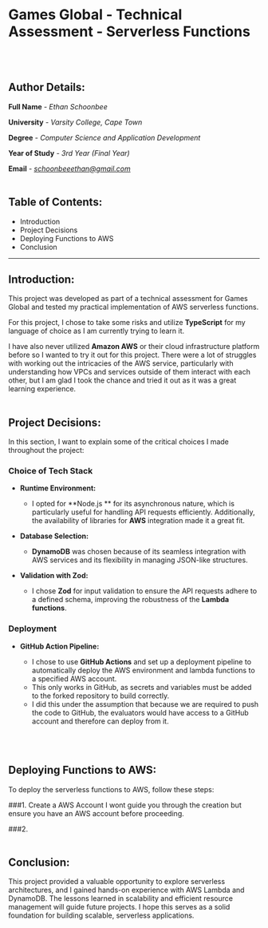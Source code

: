 # Games Global - Technical Assessment - Serverless Functions 
<br />
<br />

## Author Details:

**Full Name** - *Ethan Schoonbee*

**University** - *Varsity College, Cape Town*

**Degree** - *Computer Science and Application Development*

**Year of Study** - *3rd Year (Final Year)*

**Email** - *schoonbeeethan@gmail.com*
<br />
<br />

## Table of Contents:
- Introduction
- Project Decisions
- Deploying Functions to AWS
- Conclusion

------------

## Introduction:
This project was developed as part of a technical assessment for Games Global and tested my practical implementation of AWS serverless functions.

For this project, I chose to take some risks and utilize **TypeScript** for my language of choice as I am currently trying to learn it.

I have also never utilized **Amazon AWS** or their cloud infrastructure platform before so I wanted to try it out for this project.
There were a lot of struggles with working out the intricacies of the AWS service, particularly with understanding how VPCs and services outside of them
interact with each other, but I am glad I took the chance and tried it out as it was a great learning experience.
<br />
<br />


## Project Decisions:
In this section, I want to explain some of the critical choices I made throughout the project:

###   Choice of Tech Stack
- **Runtime Environment:**

  - I opted for **Node.js ** for its asynchronous nature, which is particularly useful for handling API requests efficiently. Additionally, the availability of libraries for **AWS** integration made it a great fit.
- **Database Selection:**

  - **DynamoDB** was chosen because of its seamless integration with AWS services and its flexibility in managing JSON-like structures.
- **Validation with Zod:**

  - I chose **Zod** for input validation to ensure the API requests adhere to a defined schema, improving the robustness of the **Lambda** **functions**.

###   Deployment
- **GitHub Action Pipeline:**

  - I chose to use **GitHub Actions** and set up a deployment pipeline to automatically deploy the AWS environment and lambda functions to a specified AWS account.
  - This only works in GitHub, as secrets and variables must be added to the forked repository to build correctly.
  - I did this under the assumption that because we are required to push the code to GitHub, the evaluators would have access to a GitHub account and therefore
can deploy from it.
<br />
<br />

## Deploying Functions to AWS:
To deploy the serverless functions to AWS, follow these steps:

###1. Create a AWS Account
I wont guide you through the creation but ensure you have an AWS account before proceeding.

###2. 
<br />
<br />

## Conclusion:
This project provided a valuable opportunity to explore serverless architectures, and I gained hands-on experience with AWS Lambda and DynamoDB. The lessons learned in scalability and efficient resource management will guide future projects. I hope this serves as a solid foundation for building scalable, serverless applications.
